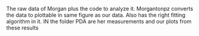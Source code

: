The raw data of Morgan plus the code to analyze it.
Morgantonpz converts the data to plottable in same figure as our data. Also has the right fitting algorithm in it. 
IN the folder PDA are her measurements and our plots from these results